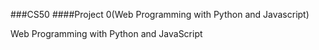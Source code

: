 
###CS50
####Project 0(Web Programming with Python and Javascript)

Web Programming with Python and JavaScript
